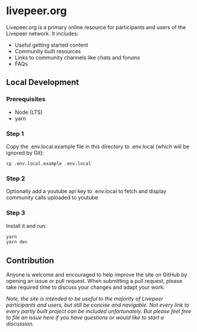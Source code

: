 # livepeer.org

Livepeer.org is a primary online resource for participants and users of the
Livepeer network. It includes:

- Useful getting started content
- Community built resources
- Links to community channels like chats and forums
- FAQs

## Local Development

### Prerequisites

- Node (LTS)
- yarn

### Step 1

Copy the .env.local.example file in this directory to .env.local (which will be
ignored by Git):

`cp .env.local.example .env.local`

### Step 2

Optionally add a youtube api key to .env.local to fetch and display community
calls uploaded to youtube

### Step 3

Install it and run:

```bash
yarn
yarn dev
```

## Contribution

Anyone is welcome and encouraged to help improve the site on GitHub by opening
an issue or pull request. When submitting a pull request, please take required
time to discuss your changes and adapt your work.

_Note, the site is intended to be useful to the majority of Livepeer
participants and users, but still be concise and navigable. Not every link to
every partly built project can be included unfortunately. But please feel free
to file an issue here if you have questions or would like to start a
discussion._



